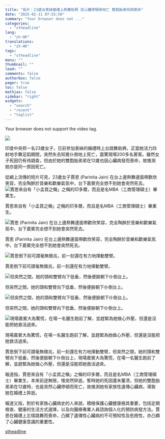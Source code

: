 ```yaml
---
title: "有片｜23歲女表妹婚禮上熱舞助興 突心臟停頓倒地亡 雙胞胎弟同病喪命"
date: "2025-02-11 07:55:50"
summary: "Your browser does not ..."
categories:
  - "stheadline"
lang:
  - "zh-HK"
translations:
  - "zh-HK"
tags:
  - "stheadline"
menu: ""
thumbnail: ""
lead: ""
comments: false
authorbox: false
pager: true
toc: false
mathjax: false
sidebar: "right"
widgets:
  - "search"
  - "recent"
  - "taglist"
---
```


Your browser does not support the video tag.



![](https://image.stheadline.com/f/680p0/0x0/100/none/ed7cd6b5193dbcc4317793e68d3f310d/stheadline/inewsmedia/20250211/_2025021107492932842.jpg)






印度中央邦一名23歲女子，日前參加表妹的婚禮時上台跳舞助興，正當她活力四射地手舞足蹈期間，突然失去知覺仆倒地上死亡，震驚現場200多名賓客。雖然女子死因仍有待調查，但由於她的雙胞胎弟弟在12歲也因心臟病發而喪命，故推測她亦是同一原因死亡。

從網上流傳的短片可見，23歲女子賈恩 (Parinita Jain) 在台上邊熱舞邊面帶歡欣笑容，完全陶醉於音樂和歡樂氣氛中，台下嘉賓完全想不到她會突然死去。
 ![賈恩來自有「小孟買之稱」之稱的印多爾，而且是名MBA（工商管理碩士）畢業生。](https://image.hkhl.hk/f/1024p0/0x0/100/none/667b853773faeafe31c46c5e6783bd55/2025-02/Screenshot_2025-02-10_at_9_20_30_PM.png)


賈恩來自有「小孟買之稱」之稱的印多爾，而且是名MBA（工商管理碩士）畢業生。



 ![賈恩 (Parinita Jain) 在台上邊熱舞邊面帶歡欣笑容，完全陶醉於音樂和歡樂氣氛中，台下嘉賓完全想不到她會突然死去。](https://image.hkhl.hk/f/1024p0/0x0/100/none/3d3f66e9105b9bb8482e968b5b6a15a2/2025-02/Screenshot_2025-02-10_at_9_28_04_PM.png)


賈恩 (Parinita Jain) 在台上邊熱舞邊面帶歡欣笑容，完全陶醉於音樂和歡樂氣氛中，台下嘉賓完全想不到她會突然死去。



 ![賈恩倒下前可謂毫無徵兆，前一刻還在有力地揮動雙臂。](https://image.hkhl.hk/f/1024p0/0x0/100/none/8b5cb28c1e68ce18cdf7048e1a5eedbf/2025-02/Screenshot_2025-02-10_at_9_27_45_PM.png)


賈恩倒下前可謂毫無徵兆，前一刻還在有力地揮動雙臂。



 ![但突然之間，她的頭和雙臂向下低垂，然後便臉朝下仆倒台上。](https://image.hkhl.hk/f/1024p0/0x0/100/none/aa237dde2d9e50890af51e7b7f2f3e7c/2025-02/Screenshot_2025-02-10_at_9_27_35_PM.png)


但突然之間，她的頭和雙臂向下低垂，然後便臉朝下仆倒台上。



 ![但突然之間，她的頭和雙臂向下低垂，然後便臉朝下仆倒台上。](https://image.hkhl.hk/f/1024p0/0x0/100/none/9f996f79673d852ea70f7b00a4a18035/2025-02/Screenshot_2025-02-10_at_9_27_24_PM.png)


但突然之間，她的頭和雙臂向下低垂，然後便臉朝下仆倒台上。



 ![現場嘉賓大為驚慌，在場一名醫生跑前了解，並趕緊為她做心外壓，但還是沒能把她救活過來。](https://image.hkhl.hk/f/1024p0/0x0/100/none/fdd82d6ca5a2ad4b1d98c99caab58bb8/2025-02/Screenshot_2025-02-10_at_9_28_15_PM.png)


現場嘉賓大為驚慌，在場一名醫生跑前了解，並趕緊為她做心外壓，但還是沒能把她救活過來。




賈恩倒下前可謂毫無徵兆，前一刻還在有力地揮動雙臂，但突然之間，她的頭和雙臂向下低垂，然後便臉朝下仆倒台上，現場嘉賓大為驚慌，在場一名醫生跑前了解，並趕緊為她做心外壓，但還是沒能把她救活過來。

報道指，賈恩來自有「小孟買之稱」之稱的印多爾，而且是名MBA（工商管理碩士）畢業生，本來前途無限，惟突然猝逝。暫時她的死因還未釐清，但她的雙胞胎弟弟在12歲時，也是突然心臟停頓而死亡，故推測她有家族性遺傳心臟病，導致她在婚禮上猝逝。

報道又指，對於有家族心臟病史的人來說，積極保護心臟健康極其重要，包括定期檢查、健康的生活方式選擇，以及向醫療專業人員諮詢個人化的預防病發方法。賈恩在婚禮上忘情跳舞而喪命，凸顯了遺傳性心臟病的不可預知性及危險性，亦凸顯了心臟健康意識的重要性。

[stheadline](https://std.stheadline.com/realtime/article/2052006/即時-國際-有片-23歲女表妹婚禮上熱舞助興-突心臟停頓倒地亡-雙胞胎弟同病喪命)
